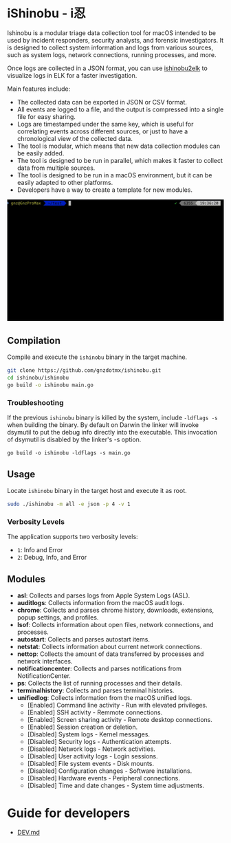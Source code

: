 # iShinobu - i忍
Ishinobu is a modular triage data collection tool for macOS intended to be used by incident responders, security analysts, and forensic investigators.
It is designed to collect system information and logs from various sources, such as system logs, network connections, running processes, and more.

Once logs are collected in a JSON format, you can use [ishinobu2elk](https://github.com/gnzdotmx/ishinobu2elk) to visualize logs in ELK for a faster investigation.

Main features include:
- The collected data can be exported in JSON or CSV format.
- All events are logged to a file, and the output is compressed into a single file for easy sharing.
- Logs are timestamped under the same key, which is useful for correlating events across different sources, or just to have a chronological view of the collected data.
- The tool is modular, which means that new data collection modules can be easily added.
- The tool is designed to be run in parallel, which makes it faster to collect data from multiple sources.
- The tool is designed to be run in a macOS environment, but it can be easily adapted to other platforms.
- Developers have a way to create a template for new modules.

![How to](./src/how-to-gif.gif)


## Compilation
Compile and execute the `ishinobu` binary in the target machine.
```bash
git clone https://github.com/gnzdotmx/ishinobu.git
cd ishinobu/ishinobu
go build -o ishinobu main.go
```

### Troubleshooting
If the previous `ishinobu` binary is killed by the system, include `-ldflags -s` when building the binary. 
By default on Darwin the linker will invoke dsymutil to put the debug info directly into the executable. This invocation of dsymutil is disabled by the linker's -s option.
```
go build -o ishinobu -ldflags -s main.go
```

## Usage
Locate `ishinobu` binary in the target host and execute it as root.
```bash
sudo ./ishinobu -m all -e json -p 4 -v 1
```
### Verbosity Levels

The application supports two verbosity levels:

- `1`: Info and Error
- `2`: Debug, Info, and Error

## Modules
- **asl**: Collects and parses logs from Apple System Logs (ASL).
- **auditlogs**: Collects information from the macOS audit logs.
- **chrome**: Collects and parses chrome history, downloads, extensions, popup settings, and profiles.
- **lsof**: Collects information about open files, network connections, and processes.
- **autostart**: Collects and parses autostart items.
- **netstat**: Collects information about current network connections.
- **nettop**: Collects the amount of data transferred by processes and network interfaces.
- **notificationcenter**: Collects and parses notifications from NotificationCenter.
- **ps**: Collects the list of running processes and their details.
- **terminalhistory**: Collects and parses terminal histories.
- **unifiedlog**: Collects information from the macOS unified logs.
	- [Enabled] Command line activity - Run with elevated privileges.
	- [Enabled] SSH activity - Remmote connections.
	- [Enabled] Screen sharing activity - Remote desktop connections.
	- [Enabled] Session creation or deletion.
	- [Disabled] System logs - Kernel messages.
	- [Disabled] Security logs - Authentication attempts.
	- [Disabled] Network logs - Network activities.
	- [Disabled] User activity logs - Login sessions.
	- [Disabled] File system events - Disk mounts.
	- [Disabled] Configuration changes - Software installations.
	- [Disabled] Hardware events - Peripheral connections.
	- [Disabled] Time and date changes - System time adjustments.


# Guide for developers
- [DEV.md](./DEV.md)

